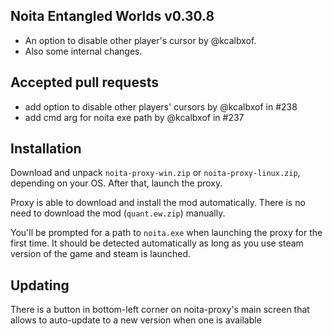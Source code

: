 ## Noita Entangled Worlds v0.30.8

- An option to disable other player's cursor by @kcalbxof.
- Also some internal changes.

## Accepted pull requests

- add option to disable other players' cursors by @kcalbxof in #238
- add cmd arg for noita exe path by @kcalbxof in #237
## Installation


Download and unpack `noita-proxy-win.zip` or `noita-proxy-linux.zip`, depending on your OS. After that, launch the proxy.


Proxy is able to download and install the mod automatically. There is no need to download the mod (`quant.ew.zip`) manually.


You'll be prompted for a path to `noita.exe` when launching the proxy for the first time.
It should be detected automatically as long as you use steam version of the game and steam is launched.
        

## Updating


There is a button in bottom-left corner on noita-proxy's main screen that allows to auto-update to a new version when one is available

